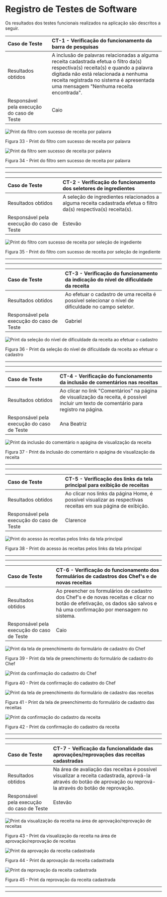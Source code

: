 # Registro de Testes de Software

Os resultados dos testes funcionais realizados na aplicação são descritos a seguir.

|Caso de Teste    | CT-1 - Verificação do funcionamento da barra de pesquisas |
|:---|:---|
| Resultados obtidos | A inclusão de palavras relacionadas a alguma receita cadastrada efetua o filtro da(s) respectiva(s) receita(s) e quando a palavra digitada não está relacionada a nenhuma receita registrada no sistema é apresentada uma mensagem "Nenhuma receita encontrada".  |
| Responsável pela execução do caso de Teste | Caio |

![Print da filtro com sucesso de receita por palavra](#)

Figura 33 - Print do filtro com sucesso de receita por palavra


![Print da filtro sem sucesso de receita por palavra](#)

Figura 34 - Print do filtro sem sucesso de receita por palavra


---
---


|Caso de Teste    | CT-2 - Verificação do funcionamento dos seletores de ingredientes |
|:---|:---|
| Resultados obtidos | A seleção de ingredientes relacionados a alguma receita cadastrada efetua o filtro da(s) respectiva(s) receita(s).  |
| Responsável pela execução do caso de Teste | Estevão |

![Print do filtro com sucesso de receita por seleção de ingediente](#)

Figura 35 - Print do filtro com sucesso de receita por seleção de ingediente


---
---


|Caso de Teste    | CT-3 - Verificação do funcionamento da indicação do nível de dificuldade da receita |
|:---|:---|
| Resultados obtidos | Ao efetuar o cadastro de uma receita é possível selecionar o nível de dificuldade no campo seletor.  |
| Responsável pela execução do caso de Teste | Gabriel |

![Print da seleção do nível de dificuldade da receita ao efetuar o cadastro](../codigo-fonte/img/nivel_de_dificuldade_da-receita_ct03.jpg)

Figura 36 - Print da seleção do nível de dificuldade da receita ao efetuar o cadastro


---
---


|Caso de Teste    | CT-4 - Verificação do funcionamento da inclusão de comentários nas receitas |
|:---|:---|
| Resultados obtidos | Ao clicar no link "Comentários" na página de visualização da receita, é possível incluir um texto de comentário para registro na página.  |
| Responsável pela execução do caso de Teste | Ana Beatriz |

![Print da inclusão do comentário n apágina de visualização da receita](#)

Figura 37 - Print da inclusão do comentário n apágina de visualização da receita


---
---


|Caso de Teste    | CT-5 - Verificação dos links da tela principal para exibição de receitas |
|:---|:---|
| Resultados obtidos | Ao clicar nos links da página Home, é possível visualizar as respectivas receitas em sua página de exibição.  |
| Responsável pela execução do caso de Teste | Clarence |

![Print do acesso às receitas pelos links da tela principal](#)

Figura 38 - Print do acesso às receitas pelos links da tela principal


---
---


|Caso de Teste    | CT-6 - Verificação do funcionamento dos formulários de cadastros dos Chef's e de novas receitas |
|:---|:---|
| Resultados obtidos | Ao preencher os formulários de cadastro dos Chef's e de novas receitas e clicar no botão de efetivação, os dados são salvos e há uma confirmação por mensagem no sistema.  |
| Responsável pela execução do caso de Teste | Caio |

![Print da tela de preenchimento do formulário de cadastro do Chef](../codigo-fonte/img/tela_form_cad_chef_preenchido.jpg)

Figura 39 - Print da tela de preenchimento do formulário de cadastro do Chef


![Print da confirmação do cadastro do Chef](#)

Figura 40 - Print da confirmação do cadastro do Chef


![Print da tela de preenchimento do formulário de cadastro das receitas](../codigo-fonte/img/form_cad_receitas_preenchido.jpg)

Figura 41 - Print da tela de preenchimento do formulário de cadastro das receitas


![Print da confirmação do cadastro da receita](../codigo-fonte/img/conf_envio_receita_cad.jpg)

Figura 42 - Print da confirmação do cadastro da receita


---
---

|Caso de Teste    | CT-7 - Veificação da funcionalidade das aprovações/reprovações das receitas cadastradas |
|:---|:---|
| Resultados obtidos | Na área de avaliação das receitas é possível visualizar a receita cadastrada, aprová-la através do botão de aprovação ou reprová-la através do botão de reprovação.  |
| Responsável pela execução do caso de Teste | Estevão |

![Print da visualização da receita na área de aprovação/reprovação de receitas](../codigo-fonte/img/visual_receita_aprovacao.jpg)

Figura 43 - Print da visualização da receita na área de aprovação/reprovação de receitas


![Print da aprovação da receita cadastrada](../codigo-fonte/img/aprovacao_receita_cad.jpg)

Figura 44 - Print da aprovação da receita cadastrada


![Print da reprovação da receita cadastrada](#)

Figura 45 - Print da reprovação da receita cadastrada


---
---